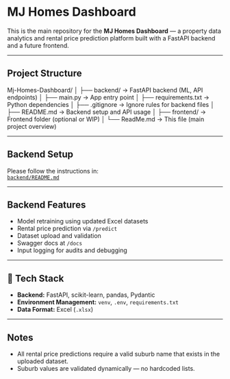 # MJ Homes Dashboard

This is the main repository for the **MJ Homes Dashboard** — a property data analytics and rental price prediction platform built with a FastAPI backend and a future frontend.

---

## Project Structure
Mj-Homes-Dashboard/
│
├── backend/ → FastAPI backend (ML, API endpoints)
│ ├── main.py → App entry point
│ ├── requirements.txt → Python dependencies
│ ├── .gitignore → Ignore rules for backend files
│ ├── README.md → Backend setup and API usage
│
├── frontend/ → Frontend folder (optional or WIP)
│
└── ReadMe.md → This file (main project overview)


---

## Backend Setup

Please follow the instructions in:  
[`backend/README.md`](./backend/README.md)

---

## Backend Features

- Model retraining using updated Excel datasets
- Rental price prediction via `/predict`
- Dataset upload and validation
- Swagger docs at `/docs`
- Input logging for audits and debugging

---

## :dart: Tech Stack

- **Backend:** FastAPI, scikit-learn, pandas, Pydantic
- **Environment Management:** `venv`, `.env`, `requirements.txt`
- **Data Format:** Excel (`.xlsx`)

---

## Notes

- All rental price predictions require a valid suburb name that exists in the uploaded dataset.
- Suburb values are validated dynamically — no hardcoded lists.